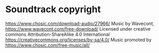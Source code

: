 # Soundtrack copyright
https://www.chosic.com/download-audio/27966/
Music by Wavecont, https://www.wavecont.com/free-download/
Licensed under creative commons Attribution-ShareAlike 4.0 International
https://creativecommons.org/licenses/by-sa/4.0/
Music promoted by https://www.chosic.com/free-music/all/